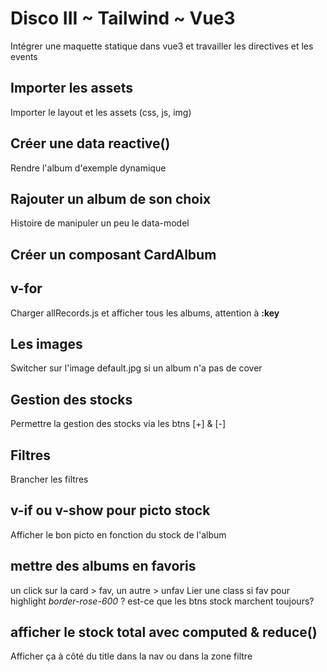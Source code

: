 # Disco III ~ Tailwind ~ Vue3

Intégrer une maquette statique dans vue3 et travailler les directives et les events 

## Importer les assets
Importer le layout et les assets (css, js, img) 
## Créer une data reactive()
Rendre l'album d'exemple dynamique

## Rajouter un album de son choix
Histoire de manipuler un peu le data-model
## Créer un composant CardAlbum


## v-for
Charger allRecords.js et afficher tous les albums, attention à **:key**
## Les images 
Switcher sur l'image default.jpg si un album n'a pas de cover 

## Gestion des stocks 
Permettre la gestion des stocks via les btns [+] & [-]

## Filtres
Brancher les filtres  

## v-if ou v-show pour picto stock
Afficher le bon picto en fonction du stock de l'album

## mettre des albums en favoris 
un click sur la card > fav, un autre > unfav 
Lier une class si fav pour highlight *border-rose-600*
? est-ce que les btns stock marchent toujours?

## afficher le stock total avec computed & reduce()
Afficher ça à côté du title dans la nav ou dans la zone filtre

